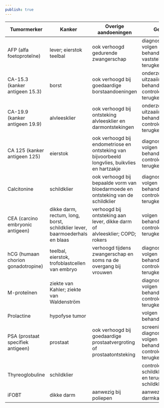 ```yaml
---
publish: true
---
```

| Tumormerker                        | Kanker                                                                      | Overige aandoeningen                                                                           | Gebruik                                                                  |
| ---------------------------------- | --------------------------------------------------------------------------- | ---------------------------------------------------------------------------------------------- | ------------------------------------------------------------------------ |
| AFP (alfa foetoproteïne)           | lever; eierstok teelbal                                                     | ook verhoogd gedurende zwangerschap                                                            | diagnostiek; volgen behandeling, vaststellen terugkeer kanker            |
| CA\-15.3 (kanker antigeen 15.3)    | borst                                                                       | ook verhoogd bij goedaardige borstaandoeningen                                                 | onderzoek naar uitzaaiing; volgen behandeling; controle terugkeer kanker |
| CA\-19.9 (kanker antigeen 19.9)    | alvleesklier                                                                | ook verhoogd bij ontsteking alvleesklier en darmontstekingen                                   | onderzoek naar uitzaaiing; volgen behandeling; controle terugkeer kanker |
| CA 125 (kanker antigeen 125)       | eierstok                                                                    | ook verhoogd bij endometriose en ontsteking van bijvoorbeeld longvlies, buikvlies en hartzakje | diagnostiek; volgen behandeling; controle terugkeer kanker               |
| Calcitonine                        | schildklier                                                                 | ook verhoogd bij bepaalde vorm van bloedarmoede en ontsteking van de schildklier               | diagnostiek; volgen behandeling; controle terugkeer kanker               |
| CEA (carcino embryonic antigeen)   | dikke darm, rectum, long, borst, schildklier lever, baarmoederhals en blaas | verhoogd bij ontsteking aan lever, dikke darm of alvleesklier; COPD; rokers                    | volgen behandeling; controle terugkeer kanker                            |
| hCG (humaan chorion gonadotropine) | teelbal, eierstok, trofoblastcellen van embryo                              | verhoogd tijdens zwangerschap en soms na de overgang bij vrouwen                               | diagnostiek; volgen behandeling; controle terugkeer kanker               |
| M-proteïnen                        | ziekte van Kahler; ziekte van Waldenström                                   |                                                                                                | diagnostiek; volgen behandeling; controle terugkeer kanker               |
| Prolactine                         | hypofyse tumor                                                              |                                                                                                | volgen behandeling                                                       |
| PSA (prostaat specifiek antigeen)  | prostaat                                                                    | ook verhoogd bij goedaardige prostaatvergroting of prostaatontsteking                          | screening; diagnostiek, volgen behandeling; controle terugkeer kanker    |
| Thyreoglobuline                    | schildklier                                                                 |                                                                                                | controle van schildklieroperatie en terugkeer schildklierkanker          |
| iFOBT                              | dikke darm                                                                  | aanwezig bij poliepen                                                                          | aanwezig bij dikke darmkanker                                            |